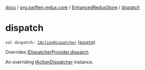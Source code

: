 [docs](../../index.md) / [org.swiften.redux.core](../index.md) / [EnhancedReduxStore](index.md) / [dispatch](./dispatch.md)

# dispatch

`val dispatch: `[`IActionDispatcher`](../-i-action-dispatcher.md) [(source)](https://github.com/protoman92/KotlinRedux/tree/master/common\common-core\src\main\kotlin/org/swiften/redux/core/Middleware.kt#L46)

Overrides [IDispatcherProvider.dispatch](../-i-dispatcher-provider/dispatch.md)

An overriding [IActionDispatcher](../-i-action-dispatcher.md) instance.

